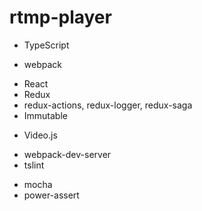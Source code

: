 # rtmp-player

* TypeScript

+ webpack

* React
* Redux
* redux-actions, redux-logger, redux-saga
* Immutable

+ Video.js

* webpack-dev-server
* tslint

+ mocha
+ power-assert
